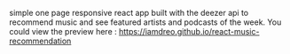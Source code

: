 simple one page responsive react app built with the deezer api to recommend music and see featured artists and podcasts of the week. You could view the preview here : https://iamdreo.github.io/react-music-recommendation
